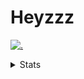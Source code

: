 # Heyzzz  

[![.](https://skillicons.dev/icons?i=js,java)](https://skillicons.dev)  

<details>
<summary>Stats</summary
<!--START_SECTION:waka-->

```txt
Other         1 hr 58 mins    █████████▒░░░░░░░░░░░░░░░   37.29 %
TypeScript    1 hr 11 mins    █████▓░░░░░░░░░░░░░░░░░░░   22.63 %
CSS           1 hr 8 mins     █████▒░░░░░░░░░░░░░░░░░░░   21.56 %
JavaScript    34 mins         ██▓░░░░░░░░░░░░░░░░░░░░░░   10.88 %
YAML          23 mins         █▓░░░░░░░░░░░░░░░░░░░░░░░   07.32 %
```

<!--END_SECTION:waka-->
</details>

